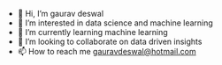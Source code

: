 - 👋 Hi, I’m gaurav deswal
- 👀 I’m interested in data science and machine learning
- 🌱 I’m currently learning machine learning
- 💞️ I’m looking to collaborate on data driven insights
- 📫 How to reach me gauravdeswal@hotmail.com


<!---
gdeswal/gdeswal is a ✨ special ✨ repository because its `README.md` (this file) appears on your GitHub profile.
You can click the Preview link to take a look at your changes.
--->
